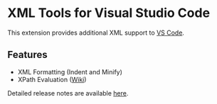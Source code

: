 # XML Tools for Visual Studio Code
This extension provides additional XML support to [VS Code](https://code.visualstudio.com).

## Features
* XML Formatting (Indent and Minify)
* XPath Evaluation ([Wiki](https://github.com/DotJoshJohnson/vscode-xml/wiki/How-To:-Evaluate-XPath-Queries))

Detailed release notes are available [here](https://github.com/DotJoshJohnson/vscode-xml/releases).
